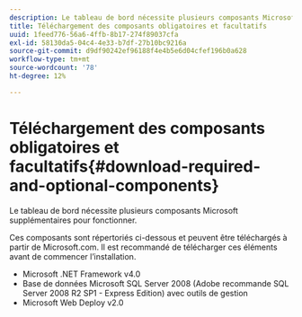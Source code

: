 ```yaml
---
description: Le tableau de bord nécessite plusieurs composants Microsoft supplémentaires pour fonctionner.
title: Téléchargement des composants obligatoires et facultatifs
uuid: 1feed776-56a6-4ffb-8b17-274f89037cfa
exl-id: 58130da5-04c4-4e33-b7df-27b10bc9216a
source-git-commit: d9df90242ef96188f4e4b5e6d04cfef196b0a628
workflow-type: tm+mt
source-wordcount: '78'
ht-degree: 12%

---
```


# Téléchargement des composants obligatoires et facultatifs{#download-required-and-optional-components}

Le tableau de bord nécessite plusieurs composants Microsoft supplémentaires pour fonctionner.

Ces composants sont répertoriés ci-dessous et peuvent être téléchargés à partir de Microsoft.com. Il est recommandé de télécharger ces éléments avant de commencer l’installation.

* Microsoft .NET Framework v4.0
* Base de données Microsoft SQL Server 2008 (Adobe recommande SQL Server 2008 R2 SP1 - Express Edition) avec outils de gestion
* Microsoft Web Deploy v2.0
